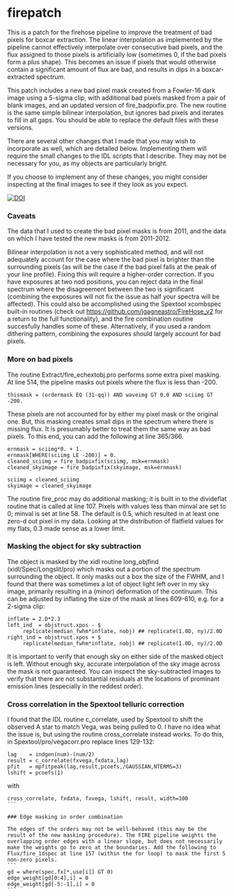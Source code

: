 # firepatch

This is a patch for the firehose pipeline to improve the treatment of bad pixels for boxcar extraction. The linear interpolation as implemented by the pipeline cannot effectively interpolate over consecutive bad pixels, and the flux assigned to those pixels is artificially low (sometimes 0, if the bad pixels form a plus shape). This becomes an issue if pixels that would otherwise contain a significant amount of flux are bad, and results in dips in a boxcar-extracted spectrum. 

This patch includes a new bad pixel mask created from a Fowler-16 dark image using a 5-sigma clip, with additional bad pixels masked from a pair of blank images, and an updated version of fire_badpixfix.pro. The new routine is the same simple bilinear interpolation, but ignores bad pixels and iterates to fill in all gaps. You should be able to replace the default files with these versions.

There are several other changes that I made that you may wish to incorporate as well, which are detailed below. Implementing them will require the small changes to the IDL scripts that I describe. They may not be necessary for you, as my objects are particularly bright. 

If you choose to implement any of these changes, you might consider inspecting at the final images to see if they look as you expect.

[![DOI](https://zenodo.org/badge/doi/10.5281/zenodo.20541.svg)](http://dx.doi.org/10.5281/zenodo.20541)

### Caveats

The data that I used to create the bad pixel masks is from 2011, and the data on which I have tested the new masks is from 2011-2012. 

Bilinear interpolation is not a very sophisticated method, and will not adequately account for the case where the bad pixel is brighter than the surrounding pixels (as will be the case if the bad pixel falls at the peak of your line profile). Fixing this will require a higher-order correction. If you have exposures at two nod positions, you can reject data in the final spectrum where the disagreement between the two is significant (combining the exposures will not fix the issue as half your spectra will be affected). This could also be accomplished using the Spextool xcombspec built-in routines (check out https://github.com/jgagneastro/FireHose_v2 for a return to the full functionality), and the fire combination routine succesfully handles some of these. Alternatively, if you used a random dithering pattern, combining the exposures should largely account for bad pixels.


### More on bad pixels

The routine Extract/fire_echextobj.pro performs some extra pixel masking. At line 514, the pipeline masks out pixels where the flux is less than -200. 
```
thismask = (ordermask EQ (31-qq)) AND waveimg GT 0.0 AND sciimg GT -200.
```

These pixels are not accounted for by either my pixel mask or the original one. But, this masking creates small dips in the spectrum where there is missing flux. It is presumably better to treat them the same way as bad pixels. To this end, you can add the following at line 365/366.

```
ernmask = sciimg*0. + 1.
ernmask[WHERE(sciimg LE -200)] = 0.
cleaned_sciimg = fire_badpixfix(sciimg, msk=ernmask)
cleaned_skyimage = fire_badpixfix(skyimage, msk=ernmask)
  
sciimg = cleaned_sciimg
skyimage = cleaned_skyimage
```

The routine fire_proc may do additional masking; it is built in to the divideflat routine that is called at line 107. Pixels with values less than minval are set to 0; minval is set at line 58. The default is 0.5, which resulted in at least one zero-d out pixel in my data. Looking at the distribution of flatfield values for my flats, 0.3 made sense as a lower limit.


### Masking the object for sky subtraction

The object is masked by the xidl routine long_objfind (xidl/Spec/Longslit/pro) which masks out a portion of the spectrum surrounding the object. It only masks out a box the size of the FWHM, and I found that there was sometimes a lot of object light left over in my sky image, primarily resulting in a (minor) deformation of the continuum. This can be adjusted by inflating the size of the mask at lines 609-610, e.g. for a 2-sigma clip:
```
inflate = 2.D*2.3
left_ind  = objstruct.xpos - $
     replicate(median_fwhm*inflate, nobj) ## replicate(1.0D, ny)/2.0D
right_ind = objstruct.xpos + $
     replicate(median_fwhm*inflate, nobj) ## replicate(1.0D, ny)/2.0D
```
It is important to verify that enough sky on either side of the masked object is left. Without enough sky, accurate interpolation of the sky image across the mask is not guaranteed. You can inspect the sky-subtracted images to verify that there are not substantial residuals at the locations of prominant emission lines (especially in the reddest order).

### Cross correlation in the Spextool telluric correction

I found that the IDL routine c_correlate, used by Spextool to shift the observed A star to match Vega, was being pulled to 0. I have no idea what the issue is, but using the routine cross_correlate instead works. To do this, in Spextool/pro/vegacorr.pro replace lines 129-132:
```
lag    = indgen(num)-(num/2)
result = c_correlate(fxvega,fxdata,lag)
pfit   = mpfitpeak(lag,result,pcoefs,/GAUSSIAN,NTERMS=3)
lshift = pcoefs(1)
```
with  
````
cross_correlate, fxdata, fxvega, lshift, result, width=100
```

### Edge masking in order combination

The edges of the orders may not be well-behaved (this may be the result of the new masking procedure). The FIRE pipeline weights the overlapping order edges with a linear slope, but does not necessarily make the weights go to zero at the boundaries. Add the following to Flux/fire_1dspec at line 157 (within the for loop) to mask the first 5 non-zero pixels.
```
gd = where(spec.fx[*,use[i]] GT 0)
edge_weight[gd[0:4],i] = 0
edge_weight[gd[-5:-1],i] = 0
```
     